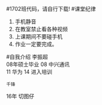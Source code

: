 #1702班代码，请自行下载!
#课堂纪律
1. 手机静音
2. 在教室禁止看各种视频
3. 上课期间不要碰手机
4. 作业一定要完成。 

#自我介绍
李振超  
08年硕士毕业
08 中兴通讯    
11 华为
14 进入培训

    千锋
16年 
    切图仔